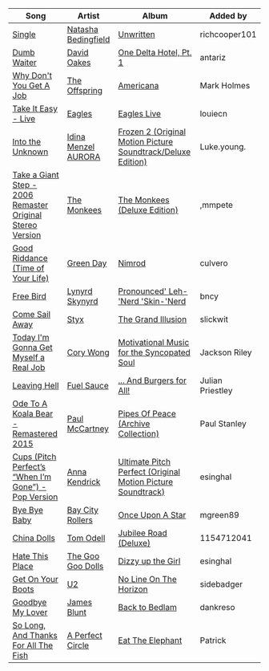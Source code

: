 | Song | Artist | Album | Added by |
|-|-|-|-|
| [Single](https://open.spotify.com/track/5BFMUpscSbYVT2V9j5d275) | [Natasha Bedingfield](https://open.spotify.com/artist/7o95ZoZt5ZYn31e9z1Hc0a) | [Unwritten](https://open.spotify.com/album/1meis09isQJFDA65afUTt8) | richcooper101 |
| [Dumb Waiter](https://open.spotify.com/track/4f9gBZzIOWI8PhYsOUCDZS) | [David Oakes](https://open.spotify.com/artist/6jZ1g1bgLUFcCOy8OyjaVY) | [One Delta Hotel, Pt. 1](https://open.spotify.com/album/6iAnvqtM5aqsiM20BDbnd2) | antariz |
| [Why Don't You Get A Job](https://open.spotify.com/track/0sNKiz82ATCvT3f3XVVUUj) | [The Offspring](https://open.spotify.com/artist/5LfGQac0EIXyAN8aUwmNAQ) | [Americana](https://open.spotify.com/album/2RNTBrSO8U8XjjEj9RVvZ5) | Mark Holmes |
| [Take It Easy - Live](https://open.spotify.com/track/5qQ8bET3uFafBkEvFUq6HR) | [Eagles](https://open.spotify.com/artist/0ECwFtbIWEVNwjlrfc6xoL) | [Eagles Live](https://open.spotify.com/album/04ZCu8OHFUgbf9Ko0bOSZ2) | louiecn |
| [Into the Unknown](https://open.spotify.com/track/3Z0oQ8r78OUaHvGPiDBR3W) | [Idina Menzel](https://open.spotify.com/artist/73Np75Wv2tju61Eo9Zw4IR)<br>[AURORA](https://open.spotify.com/artist/1WgXqy2Dd70QQOU7Ay074N) | [Frozen 2 (Original Motion Picture Soundtrack/Deluxe Edition)](https://open.spotify.com/album/4M07HWIlZr7zoXoxDHR5mz) | Luke.young. |
| [Take a Giant Step - 2006 Remaster Original Stereo Version](https://open.spotify.com/track/68EcumbwZwMFV5ItvUaqwh) | [The Monkees](https://open.spotify.com/artist/320EPCSEezHt1rtbfwH6Ck) | [The Monkees (Deluxe Edition)](https://open.spotify.com/album/1q1LuLo92N5cl5e0GKRq7h) | ,mmpete |
| [Good Riddance (Time of Your Life)](https://open.spotify.com/track/6ORqU0bHbVCRjXm9AjyHyZ) | [Green Day](https://open.spotify.com/artist/7oPftvlwr6VrsViSDV7fJY) | [Nimrod](https://open.spotify.com/album/3x2uer6Xh0d5rF8toWpRDA) | culvero |
| [Free Bird](https://open.spotify.com/track/5EWPGh7jbTNO2wakv8LjUI) | [Lynyrd Skynyrd](https://open.spotify.com/artist/4MVyzYMgTwdP7Z49wAZHx0) | [Pronounced' Leh-'Nerd 'Skin-'Nerd](https://open.spotify.com/album/6DExt1eX4lflLacVjHHbOs) | bncy |
| [Come Sail Away](https://open.spotify.com/track/0PsbWiVtix5FoTZ1s00mEl) | [Styx](https://open.spotify.com/artist/4salDzkGmfycRqNUbyBphh) | [The Grand Illusion](https://open.spotify.com/album/6MFIBPVrZjHjP0pPkVF3IU) | slickwit |
| [Today I'm Gonna Get Myself a Real Job](https://open.spotify.com/track/6yxnZ5i0BxGdyuKDUyM1dj) | [Cory Wong](https://open.spotify.com/artist/6xt9sJmmyYwWkJv8A6ssiU) | [Motivational Music for the Syncopated Soul](https://open.spotify.com/album/1i6evjjzyuaYmYX728JwvT) | Jackson Riley |
| [Leaving Hell](https://open.spotify.com/track/0iRVx3nIkG86H1CcavVLT9) | [Fuel Sauce](https://open.spotify.com/artist/3wcPdezuEvxTk6AHTVWL5M) | [... And Burgers for All!](https://open.spotify.com/album/7J860n8J3M4H9k02UmPfVJ) | Julian Priestley |
| [Ode To A Koala Bear - Remastered 2015](https://open.spotify.com/track/2D7LALeHotgeNMkn3qZkaY) | [Paul McCartney](https://open.spotify.com/artist/4STHEaNw4mPZ2tzheohgXB) | [Pipes Of Peace (Archive Collection)](https://open.spotify.com/album/2W71BGGPraHSEPhlxgCraS) | Paul Stanley |
| [Cups (Pitch Perfect’s “When I’m Gone”) - Pop Version](https://open.spotify.com/track/6mH3qVIeOsnQIAho5eWwhH) | [Anna Kendrick](https://open.spotify.com/artist/6xfqnpe2HnLVUaYXs2F8YS) | [Ultimate Pitch Perfect (Original Motion Picture Soundtrack)](https://open.spotify.com/album/3C81mDhWllB5q56pfvik3U) | esinghal |
| [Bye Bye Baby](https://open.spotify.com/track/7wC5vOh3fQibFYWjCIotKw) | [Bay City Rollers](https://open.spotify.com/artist/3r9TXuXfOUxXjgYgAR0fP8) | [Once Upon A Star](https://open.spotify.com/album/2nZfNhrDCbTNnZEc4iuCcl) | mgreen89 |
| [China Dolls](https://open.spotify.com/track/48jmygnSXNcI9CtJ01TPfs) | [Tom Odell](https://open.spotify.com/artist/2txHhyCwHjUEpJjWrEyqyX) | [Jubilee Road (Deluxe)](https://open.spotify.com/album/1BvaoUCJ7K14iRoZrLGu8j) | 1154712041 |
| [Hate This Place](https://open.spotify.com/track/2pGhWehNgJ3BYbGBWmTV2B) | [The Goo Goo Dolls](https://open.spotify.com/artist/2sil8z5kiy4r76CRTXxBCA) | [Dizzy up the Girl](https://open.spotify.com/album/4UMjBXcRqIgMZ1XumU2x5T) | esinghal |
| [Get On Your Boots](https://open.spotify.com/track/2pcXHC2NXIByMRsgBKp66o) | [U2](https://open.spotify.com/artist/51Blml2LZPmy7TTiAg47vQ) | [No Line On The Horizon](https://open.spotify.com/album/2cVfcuckyfRP6KVAHsRPHC) | sidebadger |
| [Goodbye My Lover](https://open.spotify.com/track/6gxycjJNMgmAyfzUXBN80P) | [James Blunt](https://open.spotify.com/artist/7KMqksf0UMdyA0UCf4R3ux) | [Back to Bedlam](https://open.spotify.com/album/1ekaxA9Q5GzUPCepx4wzMF) | dankreso |
| [So Long, And Thanks For All The Fish](https://open.spotify.com/track/4R5kwDx0ryIMiK2PKqbNVY) | [A Perfect Circle](https://open.spotify.com/artist/4DFhHyjvGYa9wxdHUjtDkc) | [Eat The Elephant](https://open.spotify.com/album/3Jr1RhAyndBxtyi8rJs3Op) | Patrick |